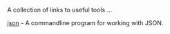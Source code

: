 A collection of links to useful tools ...


[json](https://github.com/trentm/json) - A commandline program for working with JSON.
